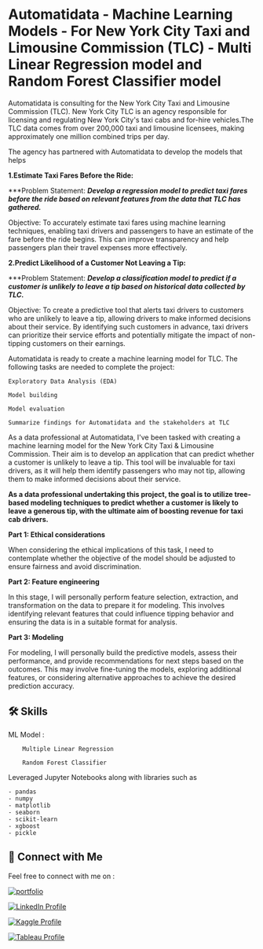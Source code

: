 # **Automatidata - Machine Learning Models - For New York City Taxi and Limousine Commission (TLC) - Multi Linear Regression model and Random Forest Classifier model**

Automatidata is consulting for the New York City Taxi and Limousine Commission (TLC). New York City TLC is an agency responsible for licensing and regulating New York City's taxi cabs and for-hire vehicles.The TLC data comes from over 200,000 taxi and limousine licensees, making approximately one million combined trips per day.  

The agency has partnered with Automatidata to develop the models that helps 

**1.Estimate Taxi Fares Before the Ride:**

***Problem Statement: 
***Develop a regression model to predict taxi fares before the ride based on relevant features from the data that TLC has gathered.***

Objective: To accurately estimate taxi fares using machine learning techniques, enabling taxi drivers and passengers to have an estimate of the fare before the ride begins. This can improve transparency and help passengers plan their travel expenses more effectively.

**2.Predict Likelihood of a Customer Not Leaving a Tip:**

***Problem Statement: 
***Develop a classification model to predict if a customer is unlikely to leave a tip based on historical data collected by TLC.***

Objective: To create a predictive tool that alerts taxi drivers to customers who are unlikely to leave a tip, allowing drivers to make informed decisions about their service. By identifying such customers in advance, taxi drivers can prioritize their service efforts and potentially mitigate the impact of non-tipping customers on their earnings.


Automatidata is ready to create a machine learning model for TLC. The following tasks are needed to complete the project:

    Exploratory Data Analysis (EDA)

    Model building

    Model evaluation

    Summarize findings for Automatidata and the stakeholders at TLC
    
As a data professional at Automatidata, I've been tasked with creating a machine learning model for the New York City Taxi & Limousine Commission. Their aim is to develop an application that can predict whether a customer is unlikely to leave a tip. This tool will be invaluable for taxi drivers, as it will help them identify passengers who may not tip, allowing them to make informed decisions about their service.


**As a data professional undertaking this project, the goal is to utilize tree-based modeling techniques to predict whether a customer is likely to leave a generous tip, with the ultimate aim of boosting revenue for taxi cab drivers.**

**Part 1: Ethical considerations**

When considering the ethical implications of this task, I need to contemplate whether the objective of the model should be adjusted to ensure fairness and avoid discrimination.

**Part 2: Feature engineering**

In this stage, I will personally perform feature selection, extraction, and transformation on the data to prepare it for modeling. This involves identifying relevant features that could influence tipping behavior and ensuring the data is in a suitable format for analysis.

**Part 3: Modeling**

For modeling, I will personally build the predictive models, assess their performance, and provide recommendations for next steps based on the outcomes. This may involve fine-tuning the models, exploring additional features, or considering alternative approaches to achieve the desired prediction accuracy.


## 🛠 Skills

ML Model : 
        
        Multiple Linear Regression

        Random Forest Classifier

Leveraged Jupyter Notebooks along with libraries such as 

    - pandas
    - numpy
    - matplotlib
    - seaborn
    - scikit-learn
    - xgboost
    - pickle









## 🔗 Connect with Me

Feel free to connect with me on :

[![portfolio](https://img.shields.io/badge/my_portfolio-000?style=for-the-badge&logo=ko-fi&logoColor=white)](https://parthebhan143.wixsite.com/datainsights)

[![LinkedIn Profile](https://img.shields.io/badge/LinkedIn_Profile-000?style=for-the-badge&logo=linkedin&logoColor=white)](https://www.linkedin.com/in/parthebhan)

[![Kaggle Profile](https://img.shields.io/badge/Kaggle_Profile-000?style=for-the-badge&logo=kaggle&logoColor=white)](https://www.kaggle.com/parthebhan)

[![Tableau Profile](https://img.shields.io/badge/Tableau_Profile-000?style=for-the-badge&logo=tableau&logoColor=white)](https://public.tableau.com/app/profile/parthebhan.pari/vizzes)


